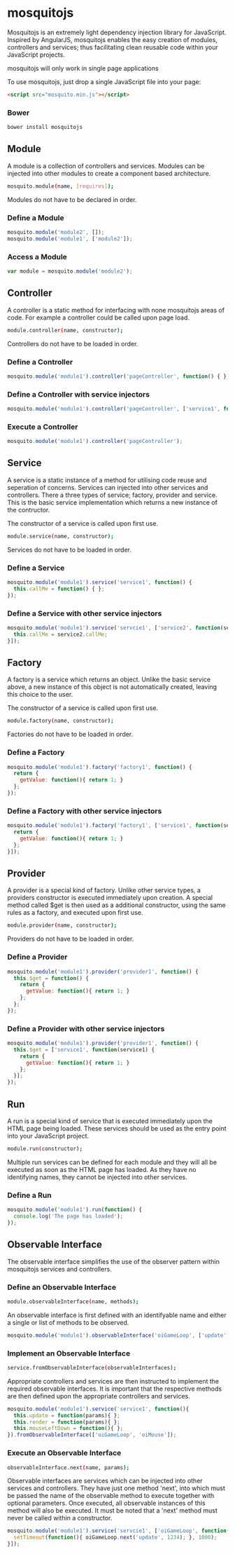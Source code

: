 # mosquitojs

Mosquitojs is an extremely light dependency injection library for JavaScript. Inspired by AngularJS, mosquitojs enables the easy creation of modules, controllers and services; thus facilitating clean reusable code within your JavaScript projects.

mosquitojs will only work in single page applications

To use mosquitojs, just drop a single JavaScript file into your page:

```html
<script src="mosquito.min.js"></script>
```
### Bower
```bash
bower install mosquitojs
```

## Module

A module is a collection of controllers and services. Modules can be injected into other modules to create a component based architecture.

```bash
mosquito.module(name, [requires]);
```

Modules do not have to be declared in order.

### Define a Module
```javascript
mosquito.module('module2', []);
mosquito.module('module1', ['module2']);
```
### Access a Module
```javascript
var module = mosquito.module('module2');
```

## Controller

A controller is a static method for interfacing with none mosquitojs areas of code. For example a controller could be called upon page load.

```bash
module.controller(name, constructor);
```

Controllers do not have to be loaded in order.

### Define a Controller
```javascript
mosquito.module('module1').controller('pageController', function() { });
```
### Define a Controller with service injectors
```javascript
mosquito.module('module1').controller('pageController', ['service1', function(service1) { }]);
```
### Execute a Controller
```javascript
mosquito.module('module1').controller('pageController');
```

## Service

A service is a static instance of a method for utilising code reuse and seperation of concerns. Services can injected into other services and controllers. There a three types of service; factory, provider and service. This is the basic service implementation which returns a new instance of the contructor.

The constructor of a service is called upon first use.

```bash
module.service(name, constructor);
```

Services do not have to be loaded in order.

### Define a Service
```javascript
mosquito.module('module1').service('service1', function() {
  this.callMe = function() { };
});
```
### Define a Service with other service injectors
```javascript
mosquito.module('module1').service('servcie1', ['service2', function(service2) {
  this.callMe = service2.callMe;
}]);
```

## Factory

A factory is a service which returns an object. Unlike the basic service above, a new instance of this object is not automatically created, leaving this choice to the user.

The constructor of a service is called upon first use.

```bash
module.factory(name, constructor);
```

Factories do not have to be loaded in order.

### Define a Factory
```javascript
mosquito.module('module1').factory('factory1', function() {
  return {
    getValue: function(){ return 1; }
  };
});
```
### Define a Factory with other service injectors
```javascript
mosquito.module('module1').factory('factory1', ['service1', function(service1) {
  return {
    getValue: function(){ return 1; }
  };
}]);
```

## Provider

A provider is a special kind of factory. Unlike other service types, a providers constructor is executed immediately upon creation. A special method called $get is then used as a additional constructor, using the same rules as a factory, and executed upon first use.

```bash
module.provider(name, constructor);
```

Providers do not have to be loaded in order.

### Define a Provider
```javascript
mosquito.module('module1').provider('provider1', function() {
  this.$get = function() {
    return {
      getValue: function(){ return 1; }
    };
  };
});
```
### Define a Provider with other service injectors
```javascript
mosquito.module('module1').provider('provider1', function() {
  this.$get = ['service1', function(service1) {
    return {
      getValue: function(){ return 1; }
    };
  }];
});
```

## Run

A run is a special kind of service that is executed immediately upon the HTML page being loaded. These services should be used as the entry point into your JavaScript project.

```bash
module.run(constructor);
```

Multiple run services can be defined for each module and they will all be executed as soon as the HTML page has loaded. As they have no identifying names, they cannot be injected into other services.

### Define a Run
```javascript
mosquito.module('module1').run(function() {
  console.log('The page has loaded');
});
```

## Observable Interface

The observable interface simplifies the use of the observer pattern within mosquitojs services and controllers.

### Define an Observable Interface
```bash
module.observableInterface(name, methods);
```
An observable interface is first defined with an identifyable name and either a single or list of methods to be observed.
```javascript
mosquito.module('module1').observableInterface('oiGameLoop', ['update', 'render']);
```

### Implement an Observable Interface
```bash
service.fromObservableInterface(observableInterfaces);
```
Appropriate controllers and services are then instructed to implement the required observable interfaces. It is important that the respective methods are then defined upon the appropriate controllers and services.
```javascript
mosquito.module('module1').service('service1', function(){
  this.update = function(params){ };
  this.render = function(params){ };
  this.mouseLeftDown = function(){ };
}).fromObservableInterface(['oiGameLoop', 'oiMouse']);
```

### Execute an Observable Interface
```bash
observableInterface.next(name, params);
```
Observable interfaces are services which can be injected into other services and controllers. They have just one method 'next', into which must be passed the name of the observable method to execute together with optional parameters. Once executed, all observable instances of this method will also be executed. It must be noted that a 'next' method must never be called within a constructor.
```javascript
mosquito.module('module1').service('servcie1', ['oiGameLoop', function(oiGameLoop) {
  setTimeout(function(){ oiGameLoop.next('update', 1234); }, 1000);
}]);
```
